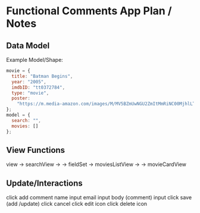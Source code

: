# Functional Comments App Plan / Notes

## Data Model

Example Model/Shape:

```javascript
movie = {
  title: "Batman Begins",
  year: "2005",
  imdbID: "tt0372784",
  type: "movie",
  poster:
    "https://m.media-amazon.com/images/M/MV5BZmUwNGU2ZmItMmRiNC00MjhlLTg5YWUtODMyNzkxODYzMmZlXkEyXkFqcGdeQXVyNTIzOTk5ODM@._V1_SX300.jpg"
};
model = {
  search: "",
  movies: []
};
```

## View Functions

view
-> searchView
-> -> fieldSet
-> moviesListView
-> -> movieCardView

## Update/Interactions

click add comment
name input
email input
body (comment) input
click save (add /update)
click cancel
click edit icon
click delete icon
